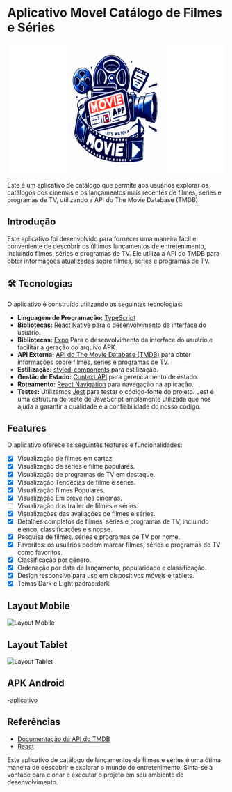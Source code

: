 # Aplicativo Movel Catálogo de Filmes e Séries

<img src="./layout/baner.png" alt="Baner" style="width:100%; height:300px">

Este é um aplicativo de catálogo que permite aos usuários explorar os catálogos dos cinemas e os lançamentos mais recentes de filmes, séries e programas de TV, utilizando a API do The Movie Database (TMDB).

## Introdução

Este aplicativo foi desenvolvido para fornecer uma maneira fácil e conveniente de descobrir os últimos lançamentos de entretenimento, incluindo filmes, séries e programas de TV. Ele utiliza a API do TMDB para obter informações atualizadas sobre filmes, séries e programas de TV.

## 🛠 Tecnologias

O aplicativo é construído utilizando as seguintes tecnologias:

- **Linguagem de Programação:** [TypeScript](https://www.typescriptlang.org/)
- **Bibliotecas:** [React Native](https://reactnative.dev/docs/getting-started) para o desenvolvimento da interface do usuário.
- **Bibliotecas:** [Expo](https://docs.expo.dev/) Para o desenvolvimento da interface do usuário e facilitar a geração do arquivo APK.
- **API Externa:** [API do The Movie Database (TMDB)](https://www.themoviedb.org/?language=pt-BR) para obter informações sobre filmes, séries e programas de TV.
- **Estilização:** [styled-components](https://styled-components.com/) para estilização.
- **Gestão de Estado:** [Context API](https://legacy.reactjs.org/docs/context.html) para gerenciamento de estado.
- **Roteamento:** [React Navigation](https://reactnavigation.org/docs/getting-started) para navegação na aplicação.
- **Testes:** Utilizamos [Jest](https://jestjs.io/pt-BR/) para testar o código-fonte do projeto. Jest é uma estrutura de teste de JavaScript amplamente utilizada que nos ajuda a garantir a qualidade e a confiabilidade do nosso código.


## Features

O aplicativo oferece as seguintes features e funcionalidades:

- [x] Visualização de filmes em cartaz
- [x] Visualização de séries e filme populares.
- [x] Visualização de programas de TV em destaque.
- [x] Visualização Tendêcias de filme e séries.
- [x] Visualização filmes Populares.
- [x] Visualização Em breve nos cinemas.
- [ ] Visualização dos trailer de filmes e séries.
- [x] Visualizações das avaliações de filmes e séries.
- [x] Detalhes completos de filmes, séries e programas de TV, incluindo elenco, classificações e sinopse.
- [x] Pesquisa de filmes, séries e programas de TV por nome.
- [x] Favoritos: os usuários podem marcar filmes, séries e programas de TV como favoritos.
- [x] Classificação por gênero.
- [x] Ordenação por data de lançamento, popularidade e classificação.
- [x] Design responsivo para uso em dispositivos móveis e tablets.
- [x] Temas Dark e Light padrão:dark

## Layout Mobile

![Layout Mobile](/screenshots/mobile.png)

## Layout Tablet

![Layout Tablet](/screenshots/tablet.png)

## APK Android
-[aplicativo]()
## Referências

- [Documentação da API do TMDB](https://developers.themoviedb.org/3/getting-started/introduction)
- [React](https://reactjs.org/docs/getting-started.html)

Este aplicativo de catálogo de lançamentos de filmes e séries é uma ótima maneira de descobrir e explorar o mundo do entretenimento. Sinta-se à vontade para clonar e executar o projeto em seu ambiente de desenvolvimento.
